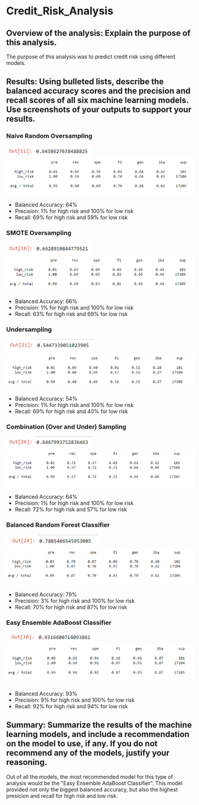 # Credit_Risk_Analysis

## Overview of the analysis: Explain the purpose of this analysis.
The purpose of this analysis was to predict credit risk using different models.

## Results: Using bulleted lists, describe the balanced accuracy scores and the precision and recall scores of all six machine learning models. Use screenshots of your outputs to support your results.

### Naive Random Oversampling
![NaiveBA](https://github.com/bernardinoe/Credit_Risk_Analysis/blob/main/NaiveBA.PNG)
![Naive](https://github.com/bernardinoe/Credit_Risk_Analysis/blob/main/Naive.PNG)

- Balanced Accuracy: 64%
- Precision: 1% for high risk and 100% for low risk
- Recall: 69% for high risk and 59% for low risk

### SMOTE Oversampling
![SMOTEBA](https://github.com/bernardinoe/Credit_Risk_Analysis/blob/main/SMOTEBA.PNG)
![SMOTE](https://github.com/bernardinoe/Credit_Risk_Analysis/blob/main/SMOTE.PNG)

- Balanced Accuracy: 66%
- Precision: 1% for high risk and 100% for low risk
- Recall: 63% for high risk and 69% for low risk

### Undersampling
![UndersamplingBA](https://github.com/bernardinoe/Credit_Risk_Analysis/blob/main/UndersamplingBA.PNG)
![Undersampling](https://github.com/bernardinoe/Credit_Risk_Analysis/blob/main/Undersampling.PNG)

- Balanced Accuracy: 54%
- Precision: 1% for high risk and 100% for low risk
- Recall: 69% for high risk and 40% for low risk

### Combination (Over and Under) Sampling
![CombinationBA](https://github.com/bernardinoe/Credit_Risk_Analysis/blob/main/CombinationBA.PNG)
![Combination](https://github.com/bernardinoe/Credit_Risk_Analysis/blob/main/Combination.PNG)

- Balanced Accuracy: 64%
- Precision: 1% for high risk and 100% for low risk
- Recall: 72% for high risk and 57% for low risk

### Balanced Random Forest Classifier
![BRFCBA](https://github.com/bernardinoe/Credit_Risk_Analysis/blob/main/BalancedRandomForestClassifierBA.PNG)
![BRFC](https://github.com/bernardinoe/Credit_Risk_Analysis/blob/main/BalancedRandomForestClassifier.PNG)

- Balanced Accuracy: 79%
- Precision: 3% for high risk and 100% for low risk
- Recall: 70% for high risk and 87% for low risk

### Easy Ensemble AdaBoost Classifier
![EEABCBA](https://github.com/bernardinoe/Credit_Risk_Analysis/blob/main/EasyEnsembleAdaBoostClassifierBA.PNG)
![EEABC](https://github.com/bernardinoe/Credit_Risk_Analysis/blob/main/EasyEnsembleAdaBoostClassifier.PNG)

- Balanced Accuracy: 93%
- Precision: 9% for high risk and 100% for low risk
- Recall: 92% for high risk and 94% for low risk


## Summary: Summarize the results of the machine learning models, and include a recommendation on the model to use, if any. If you do not recommend any of the models, justify your reasoning.
Out of all the models, the most recommended model for this type of analysis would be the "Easy Ensemble AdaBoost Classifier". This model provided not only the biggest balanced accuracy, but also the highest presicion and recall for high risk and low risk.